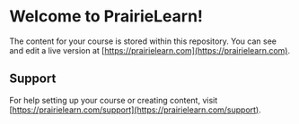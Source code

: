 # Welcome to PrairieLearn!

The content for your course is stored within this repository. You can see and edit a live version at [https://prairielearn.com](https://prairielearn.com).

## Support

For help setting up your course or creating content, visit [https://prairielearn.com/support](https://prairielearn.com/support).

